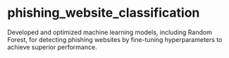 # phishing_website_classification
Developed and optimized machine learning models, including Random Forest, for detecting phishing websites by fine-tuning hyperparameters to achieve superior performance.
